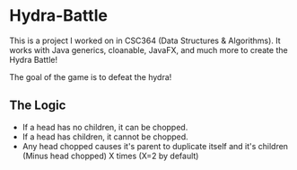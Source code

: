 # Hydra-Battle

This is a project I worked on in CSC364 (Data Structures & Algorithms). It works with Java generics, cloanable, JavaFX, and much more to create the Hydra Battle!

The goal of the game is to defeat the hydra!

## The Logic

* If a head has no children, it can be chopped.
* If a head has children, it cannot be chopped.
* Any head chopped causes it's parent to duplicate itself and it's children (Minus head chopped) X times (X=2 by default)
